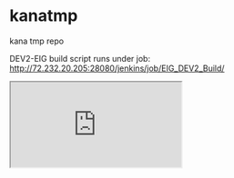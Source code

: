 kanatmp
=======

kana tmp repo

DEV2-EIG build script runs under job: 
<a href="http://72.232.20.205:28080/jenkins/job/EIG_DEV2_Build/" target="_blank">http://72.232.20.205:28080/jenkins/job/EIG_DEV2_Build/</a>




<iframe src="http://72.232.20.205:28080/jenkins/job/EIG_DEV2_Build/"></iframe>
